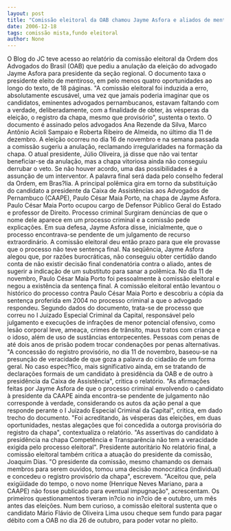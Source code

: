 ```yaml
---
layout: post
title: "Comissão eleitoral da OAB chamou Jayme Asfora e aliados de mentirosos para anular pleito"
date: 2006-12-18
tags: comissão mista,fundo eleitoral
author: None
---
```

O Blog do JC teve acesso ao relatório da comissão eleitoral da Ordem dos Advogados do Brasil (OAB) que pediu a anulação da eleição do advogado Jayme Asfora para presidente da seção regional. 
O documento taxa o presidente eleito de mentiroso, em pelo menos quatro oportunidades ao longo do texto, de 18 páginas.
\"A comissão eleitoral foi induzida a erro, absolutamente escusável, uma vez que jamais poderia imaginar que os candidatos, eminentes advogados pernambucanos, estavam faltando com a verdade, deliberadamente, com a finalidade de obter, às vésperas da eleição, o registro da chapa, mesmo que provisório\", sustenta o texto.
O documento é assinado pelos advogados Ana Rezende da Silva, Marco Antônio Acioli Sampaio e Roberta Ribeiro de Almeida, no último dia 11 de dezembro.
A eleição ocorreu no dia 16 de novembro e na semana passada a comissão sugeriu a anulação, reclamando irregularidades na formação da chapa. O atual presidente, Júlio Oliveira, já disse que não vai tentar beneficiar-se da anulação, mas a chapa vitoriosa ainda não conseguiu derrubar o veto. Se não houver acordo, uma das possibilidades é a assunção de um interventor. A palavra final será dada pelo conselho federal da Ordem, em Bras?lia.
A principal polêmica gira em torno da substituição do candidato a presidente da Caixa de Assistências aos Advogados de Pernambuco (CAAPE), Paulo César Maia Porto, na chapa de Jayme Asfora. Paulo César Maia Porto ocupou cargo de Defensor Público Geral do Estado e professor de Direito.
Processo criminal
Surgiram denúncias de que o nome dele aparece em um processo criminal e a comissão pede explicações.
Em sua defesa, Jayme Asfora disse, inicialmente, que o processo encontrava-se pendente de um julgamento de recurso extraordinário.
A comissão eleitoral deu então prazo para que ele provasse que o processo não teve sentença final.
Na seqüência, Jayme Asfora alegou que, por razões burocráticas, não conseguiu obter certidão dando conta de não existir decisão final condenatória contra o aliado, antes de sugerir a indicação de um substituto para sanar a polêmica.
No dia 11 de novembro, Paulo César Maia Porto foi pessoalmente à comissão eleitoral e negou a existência da sentença final. 
A comissão eleitoral então levantou o histórico do processo contra Paulo César Maia Porto e descobriu a cópia da sentença proferida em 2004 no processo criminal a que o advogado respondeu.
Segundo dados do documento, trata-se de processo que correu no I Juizado Especial Criminal da Capital, responsável pelo julgamento e execuções de infrações de menor potencial ofensivo, como lesão corporal leve, ameaça, crimes de trânsito, maus tratos com criança e o idoso, além de uso de sustâncias entorpecentes. Pessoas com penas de até dois anos de prisão podem trocar condenações por penas alternativas.
\"A concessão do registro provisório, no dia 11 de novembro, baseou-se na presunção de veracidade de que goza a palavra do cidadão de um forma geral. No caso espec?fico, mais significativo ainda, em se tratando de declarações formais de um candidato à presidência da OAB e de outro à presidência da Caixa de Assistência\", critica o relatório.
\"As afirmações feitas por Jayme Asfora de que o processo criminal envolvendo o candidato à presidente da CAAPE ainda encontra-se pendente de julgamento não corresponde à verdade, considerando os autos da ação penal a que responde perante o I Juizado Especial Criminal da Capital\", critica, em dado trecho do documento.
\"Foi acreditando, às vésperas das eleições, em duas oportunidades, nestas alegações que foi concedida a outorga provisória do registro da chapa\", contextualiza o relatório. \"As assertivas do candidato à presidência na chapa Competência e Transparência não tem a veracidade exigida pelo processo eleitoral\".
Presidente autoritário
No relatório final, a comissão eleitoral também critica a atuação do presidente da comissão, Joaquim Dias. \"O presidente da comissão, mesmo chamando os demais membros para serem ouvidos, tomou uma decisão monocrática (individual) e concedeu o registro provisório da chapa\", escrevem. \"Aceitou que, pela exigüidade do tempo, o novo nome (Henrique Neves Mariano, para a CAAPE) não fosse publicado para eventual impugnação\", acrescentam.
Os primeiros questionamentos tiveram in?cio no in?cio de e outubro, um mês antes das eleições.
Num bem curioso, a comissão eleitoral sustenta que o candidato Mário Flávio de Oliveira Lima usou cheque sem fundo para pagar débito com a OAB no dia 26 de outubro, para poder votar no pleito. 